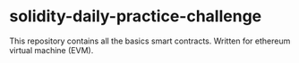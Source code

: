 # solidity-daily-practice-challenge

This repository contains all the basics smart contracts.
Written for ethereum virtual machine (EVM).
